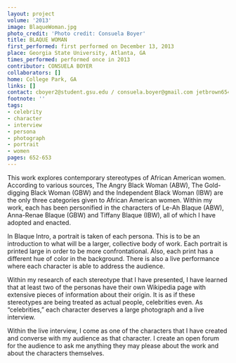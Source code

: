 ```yaml
---
layout: project
volume: '2013'
image: BlaqueWoman.jpg
photo_credit: 'Photo credit: Consuela Boyer'
title: BLAQUE WOMAN
first_performed: first performed on December 13, 2013
place: Georgia State University, Atlanta, GA
times_performed: performed once in 2013
contributor: CONSUELA BOYER
collaborators: []
home: College Park, GA
links: []
contact: cboyer2@student.gsu.edu / consuela.boyer@gmail.com jetbrown654@gmail.com
footnote: ''
tags:
- celebrity
- character
- interview
- persona
- photograph
- portrait
- women
pages: 652-653
---
```


This work explores contemporary stereotypes of African American women. According to various sources, The Angry Black Woman (ABW), The Gold-digging Black Woman (GBW) and the Independent Black Woman (IBW) are the only three categories given to African American women. Within my work, each has been personified in the characters of Le-Ah Blaque (ABW), Anna-Renae Blaque (GBW) and Tiffany Blaque (IBW), all of which I have adopted and enacted.

In Blaque Intro, a portrait is taken of each persona. This is to be an introduction to what will be a larger, collective body of work. Each portrait is printed large in order to be more confrontational. Also, each print has a different hue of color in the background. There is also a live performance where each character is able to address the audience.

Within my research of each stereotype that I have presented, I have learned that at least two of the personas have their own Wikipedia page with extensive pieces of information about their origin. It is as if these stereotypes are being treated as actual people, celebrities even. As “celebrities,” each character deserves a large photograph and a live interview.

Within the live interview, I come as one of the characters that I have created and converse with my audience as that character. I create an open forum for the audience to ask me anything they may please about the work and about the characters themselves.
